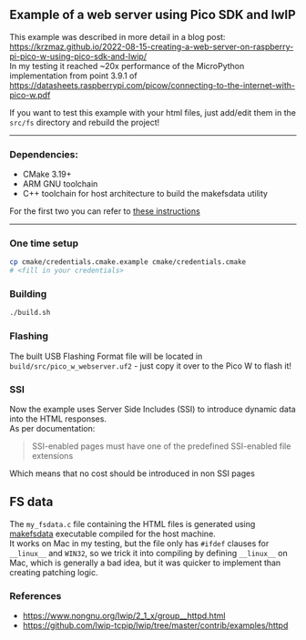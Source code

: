 ## Example of a web server using Pico SDK and lwIP
This example was described in more detail in a blog post: https://krzmaz.github.io/2022-08-15-creating-a-web-server-on-raspberry-pi-pico-w-using-pico-sdk-and-lwip/  
In my testing it reached ~20x performance of the MicroPython implementation from point 3.9.1 of https://datasheets.raspberrypi.com/picow/connecting-to-the-internet-with-pico-w.pdf

If you want to test this example with your html files, just add/edit them in the `src/fs` directory and rebuild the project! 

---
### Dependencies:
- CMake 3.19+
- ARM GNU toolchain
- C++ toolchain for host architecture to build the makefsdata utility

For the first two you can refer to [these instructions](https://datasheets.raspberrypi.com/pico/getting-started-with-pico.pdf#%5B%7B%22num%22%3A39%2C%22gen%22%3A0%7D%2C%7B%22name%22%3A%22XYZ%22%7D%2C115%2C841.89%2Cnull%5D)

---

### One time setup
```bash
cp cmake/credentials.cmake.example cmake/credentials.cmake
# <fill in your credentials>
```
### Building
```bash
./build.sh
```

### Flashing
The built USB Flashing Format file will be located in `build/src/pico_w_webserver.uf2` - just copy it over to the Pico W to flash it!

### SSI
Now the example uses Server Side Includes (SSI) to introduce dynamic data into the HTML responses.  
As per documentation:
> SSI-enabled pages must have one of the predefined SSI-enabled file extensions

Which means that no cost should be introduced in non SSI pages

## FS data
The `my_fsdata.c` file containing the HTML files is generated using [makefsdata](https://github.com/lwip-tcpip/lwip/tree/master/src/apps/http/makefsdata) executable compiled for the host machine.  
It works on Mac in my testing, but the file only has `#ifdef` clauses for `__linux__` and `WIN32`,
so we trick it into compiling by defining `__linux__` on Mac, which is generally a bad idea, but it was
quicker to implement than creating patching logic.
### References
- https://www.nongnu.org/lwip/2_1_x/group__httpd.html
- https://github.com/lwip-tcpip/lwip/tree/master/contrib/examples/httpd
